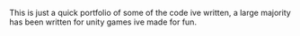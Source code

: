 This is just a quick portfolio of some of the code ive written, a large majority has been written for unity games ive made for fun.
